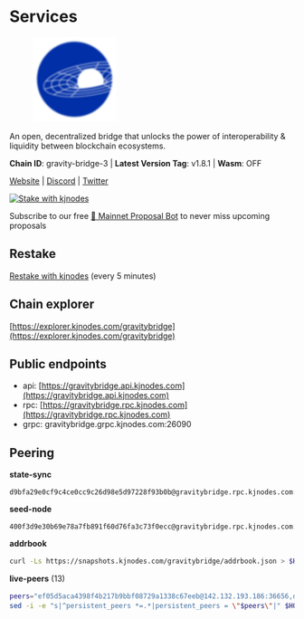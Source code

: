 # Services

<figure><img src="https://raw.githubusercontent.com/kj89/cosmos-images/main/logos/gravitybridge.png" width="150" alt=""><figcaption></figcaption></figure>

An open, decentralized bridge that unlocks the power of  interoperability & liquidity between blockchain ecosystems.

**Chain ID**: gravity-bridge-3 | **Latest Version Tag**: v1.8.1 | **Wasm**: OFF

[Website](https://www.gravitybridge.net) | [Discord](https://discord.gg/ARV8dTSjAk) | [Twitter](https://twitter.com/gravity_bridge)

[![Stake with kjnodes](https://i.ibb.co/cr44Q8j/button-stake-with-kjnodes.png)](https://restake.app/gravitybridge/gravityvaloper1nw3uavthnjwsgrrjzav2wdg9m0pw7k4fc7hvlz)

Subscribe to our free [🤖 Mainnet Proposal Bot](https://t.me/kjnodes_proposal_bot) to never miss upcoming proposals

## Restake

[Restake with kjnodes](https://restake.app/gravitybridge/gravityvaloper1nw3uavthnjwsgrrjzav2wdg9m0pw7k4fc7hvlz) (every 5 minutes)
## Chain explorer
[https://explorer.kjnodes.com/gravitybridge](https://explorer.kjnodes.com/gravitybridge)

## Public endpoints

* api: [https://gravitybridge.api.kjnodes.com](https://gravitybridge.api.kjnodes.com)
* rpc: [https://gravitybridge.rpc.kjnodes.com](https://gravitybridge.rpc.kjnodes.com)
* grpc: gravitybridge.grpc.kjnodes.com:26090

## Peering

**state-sync**

```text
d9bfa29e0cf9c4ce0cc9c26d98e5d97228f93b0b@gravitybridge.rpc.kjnodes.com:26656
```

**seed-node**

```text
400f3d9e30b69e78a7fb891f60d76fa3c73f0ecc@gravitybridge.rpc.kjnodes.com:26659
```

**addrbook**
```bash
curl -Ls https://snapshots.kjnodes.com/gravitybridge/addrbook.json > $HOME/.gravity/config/addrbook.json
```

**live-peers** (13)
```bash
peers="ef05d5aca4398f4b217b9bbf08729a1338c67eeb@142.132.193.186:36656,d9bfa29e0cf9c4ce0cc9c26d98e5d97228f93b0b@65.109.88.38:26656,d1f6c66610b6b03e86b13675c842cc1a5fbb593b@95.216.67.178:26656,5be48b960e6fc61c0879e86854b9f05d3ddc3522@46.4.91.49:27656,a1478c03d994e89754c356b3289a697eb5b2220d@142.132.178.183:26656,930f874c17eff988acd8eb761fea8d4873ea6eb3@185.249.227.231:29656,82b0a5e41bdf43c7dee29cd11b0d7124ff2023dc@207.180.240.219:26656,162e8994c0738fb5895e77b888718ea51d4c40d3@167.86.106.22:26656,2acf8add94531707982f17b91192866ad02de504@154.12.227.186:26656,c4385ec685f08dfd635df6d21be9dfbdfdb52896@161.97.182.71:26656,4e1ea298ef66eec3ec320171f90336a1e4bb13ea@51.81.107.95:10256,0a8487549154b7dd96fd0af1843ecfa62246f816@18.144.134.123:26656,a9e9c67632880147aad2517c9ee19cac6d9d052e@193.17.92.212:26656"
sed -i -e "s|^persistent_peers *=.*|persistent_peers = \"$peers\"|" $HOME/.gravity/config/config.toml
```
